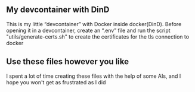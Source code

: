 ## My devcontainer with DinD
This is my little “devcontainer” with Docker inside docker(DinD). 
Before opening it in a devcontainer, create an “.env” file and run the script "utils/generate-certs.sh" to create the certificates for the tls connection to docker

## Use these files however you like
I spent a lot of time creating these files with the help of some AIs, and I hope you won't get as frustrated as I did